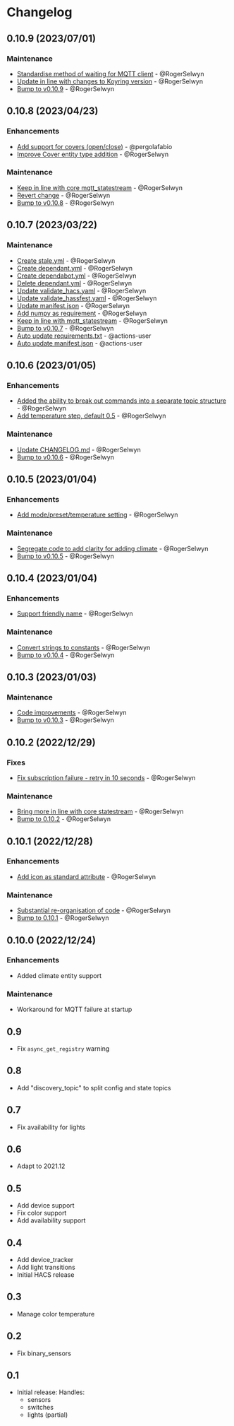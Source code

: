 # Changelog


## 0.10.9 (2023/07/01)
### Maintenance
- [Standardise method of waiting for MQTT client](https://github.com/RogerSelwyn/mqtt_discoverystream_ha/commit/3d248d20b3c148355145c7bc8a31e2e050c34f7b) - @RogerSelwyn
- [Update in line with changes to Koyring version](https://github.com/RogerSelwyn/mqtt_discoverystream_ha/commit/ab7ebda3156f870439c5eef664d1f8496d3bc089) - @RogerSelwyn
- [Bump to v0.10.9](https://github.com/RogerSelwyn/mqtt_discoverystream_ha/commit/bae44af02f079f0665a40a48e45eeba2898b80f8) - @RogerSelwyn

## 0.10.8 (2023/04/23)
### Enhancements
- [Add support for covers (open/close)](https://github.com/RogerSelwyn/mqtt_discoverystream_ha/pull/2) - @pergolafabio
- [Improve Cover entity type addition](https://github.com/RogerSelwyn/mqtt_discoverystream_ha/commit/5d73e17e308f0d9841b9e564cc0063827743442c) - @RogerSelwyn

### Maintenance
- [Keep in line with core mqtt_statestream](https://github.com/RogerSelwyn/mqtt_discoverystream_ha/commit/34459e78b0fb633a9d70786725bdc1ad6a4ba6c2) - @RogerSelwyn
- [Revert change](https://github.com/RogerSelwyn/mqtt_discoverystream_ha/commit/bab801d8e988f7e59e32070acc16379bbd642856) - @RogerSelwyn
- [Bump to v0.10.8](https://github.com/RogerSelwyn/mqtt_discoverystream_ha/commit/ed4d7dd27c52a802c8c8ce0492fb843d24370476) - @RogerSelwyn


## 0.10.7 (2023/03/22)
### Maintenance
- [Create stale.yml](https://github.com/RogerSelwyn/mqtt_discoverystream_ha/commit/6186f6713bfc4b6283bd5a115d6cdaa22daa6f9f) - @RogerSelwyn
- [Create dependant.yml](https://github.com/RogerSelwyn/mqtt_discoverystream_ha/commit/91d048dc3bc8d8c2fe3f35e35caec74e6ae69637) - @RogerSelwyn
- [Create dependabot.yml](https://github.com/RogerSelwyn/mqtt_discoverystream_ha/commit/246ef7ac15d1abe2edfb23ee9a29c5d9535d01e8) - @RogerSelwyn
- [Delete dependant.yml](https://github.com/RogerSelwyn/mqtt_discoverystream_ha/commit/d09decd0e22e6b9a1b69c537e41b021219bab70c) - @RogerSelwyn
- [Update validate_hacs.yaml](https://github.com/RogerSelwyn/mqtt_discoverystream_ha/commit/0524a7cf284dbc20c9119a25704984ec72dacf61) - @RogerSelwyn
- [Update validate_hassfest.yaml](https://github.com/RogerSelwyn/mqtt_discoverystream_ha/commit/e895c77f9df2bb5213b739ba99a96322a9e6f0b5) - @RogerSelwyn
- [Update manifest.json](https://github.com/RogerSelwyn/mqtt_discoverystream_ha/commit/3f02beb53cbf020ae44d337e120769dbea60b41e) - @RogerSelwyn
- [Add numpy as requirement](https://github.com/RogerSelwyn/mqtt_discoverystream_ha/commit/18ee4bce536f0d2add0b0c0a84708a29e61b7631) - @RogerSelwyn
- [Keep in line with mqtt_statestream](https://github.com/RogerSelwyn/mqtt_discoverystream_ha/commit/706fb779e64f84e588698c6e96bdc925ac54ffb7) - @RogerSelwyn
- [Bump to v0.10.7](https://github.com/RogerSelwyn/mqtt_discoverystream_ha/commit/33e5ace19f85a3cdcbc1047cbde084d4ed77db75) - @RogerSelwyn
- [Auto update requirements.txt](https://github.com/RogerSelwyn/mqtt_discoverystream_ha/commit/530e4e41ad96d064ff1b3dd197068fe59198fa39) - @actions-user
- [Auto update manifest.json](https://github.com/RogerSelwyn/mqtt_discoverystream_ha/commit/399698cc9910a4bd9fa44c279dc10e2496908aeb) - @actions-user

## 0.10.6 (2023/01/05)
### Enhancements
- [Added the ability to break out commands into a separate topic structure](https://github.com/RogerSelwyn/mqtt_discoverystream_ha/commit/2f10f38c933d11338e93f39624687d86e5a4af91) - @RogerSelwyn
- [Add temperature step, default 0.5](https://github.com/RogerSelwyn/mqtt_discoverystream_ha/commit/672773a476dc538d9658d0db6c156061501d2991) - @RogerSelwyn
### Maintenance
- [Update CHANGELOG.md](https://github.com/RogerSelwyn/mqtt_discoverystream_ha/commit/fa7c671073cba4d511bc6bcf1beed5b3fe76bd91) - @RogerSelwyn
- [Bump to v0.10.6](https://github.com/RogerSelwyn/mqtt_discoverystream_ha/commit/9202ab59de10cf99c6db82891f789b172441c4e2) - @RogerSelwyn

## 0.10.5 (2023/01/04)
### Enhancements
- [Add mode/preset/temperature setting](https://github.com/RogerSelwyn/mqtt_discoverystream_ha/commit/71b967e2674fee43c99e135ad4424abac5dd3d7f) - @RogerSelwyn

### Maintenance
- [Segregate code to add clarity for adding climate](https://github.com/RogerSelwyn/mqtt_discoverystream_ha/commit/5a274b97c6b657f3be627f76d96f8a507996214f) - @RogerSelwyn
- [Bump to v0.10.5](https://github.com/RogerSelwyn/mqtt_discoverystream_ha/commit/bfa53600f170c347eaa5be201ea0b2637c932bd8) - @RogerSelwyn

## 0.10.4 (2023/01/04)
### Enhancements
- [Support friendly name](https://github.com/RogerSelwyn/mqtt_discoverystream_ha/commit/18cf6f1a94f5f72bb0e7b8dfbe0cc93c45e190ec) - @RogerSelwyn

### Maintenance
- [Convert strings to constants](https://github.com/RogerSelwyn/mqtt_discoverystream_ha/commit/eb83759ce944516aea33c3fd5d22c27859eae72f) - @RogerSelwyn
- [Bump to v0.10.4](https://github.com/RogerSelwyn/mqtt_discoverystream_ha/commit/0941c09b772a53c8a78de05b0d2d89d3a07a557c) - @RogerSelwyn

## 0.10.3 (2023/01/03)
### Maintenance
- [Code improvements](https://github.com/RogerSelwyn/mqtt_discoverystream_ha/commit/b7352e7338402148caabe7c07689ed99ab65e025) - @RogerSelwyn
- [Bump to v0.10.3](https://github.com/RogerSelwyn/mqtt_discoverystream_ha/commit/a9c439158bbb256197a7aa00c897693c7e84fc17) - @RogerSelwyn

## 0.10.2 (2022/12/29)
### Fixes
- [Fix subscription failure - retry in 10 seconds](https://github.com/RogerSelwyn/mqtt_discoverystream_ha/commit/53baa29c4e89673561c04c3a6dcdafab0ecb3d0b) - @RogerSelwyn

### Maintenance
- [Bring more in line with core statestream](https://github.com/RogerSelwyn/mqtt_discoverystream_ha/commit/edd54ec94f3aa846c533b491012568c0dba2d888) - @RogerSelwyn
- [Bump to 0.10.2](https://github.com/RogerSelwyn/mqtt_discoverystream_ha/commit/8943750da9e2e67457b1e31c8aa56a2aa03f705f) - @RogerSelwyn


## 0.10.1 (2022/12/28)
### Enhancements
- [Add icon as standard attribute](https://github.com/RogerSelwyn/mqtt_discoverystream_ha/commit/ae08fef9626c01c90b2fa61c59ced97750f354f0) - @RogerSelwyn

### Maintenance
- [Substantial re-organisation of code](https://github.com/RogerSelwyn/mqtt_discoverystream_ha/commit/8c1407ef6fbc8f6a6b1bcab72b0748260c116333) - @RogerSelwyn
- [Bump to  0.10.1](https://github.com/RogerSelwyn/mqtt_discoverystream_ha/commit/b19bc0d4ecb7a1c4c1806d5521e692a2a34abb5a) - @RogerSelwyn

## 0.10.0 (2022/12/24)
### Enhancements
- Added climate entity support

### Maintenance
- Workaround for MQTT failure at startup

## 0.9

- Fix `async_get_registry` warning

## 0.8

- Add "discovery_topic" to split config and state topics

## 0.7

- Fix availability for lights

## 0.6

- Adapt to 2021.12

## 0.5

- Add device support
- Fix color support
- Add availability support

## 0.4

- Add device_tracker
- Add light transitions
- Initial HACS release

## 0.3

- Manage color temperature

## 0.2

- Fix binary_sensors

## 0.1

- Initial release:
  Handles:
    - sensors
    - switches
    - lights (partial)
